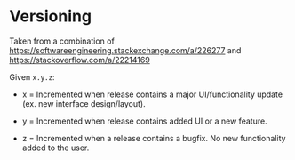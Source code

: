# Versioning

Taken from a combination of https://softwareengineering.stackexchange.com/a/226277 and https://stackoverflow.com/a/22214169

Given `x.y.z`:

* x = Incremented when release contains a major UI/functionality update (ex. new interface design/layout).

* y = Incremented when release contains added UI or a new feature.

* z = Incremented when a release contains a bugfix. No new functionality added to the user.
